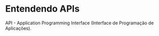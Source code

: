# Entendendo APIs

API - Application Programming Interface (Interface de Programação de Aplicações).



